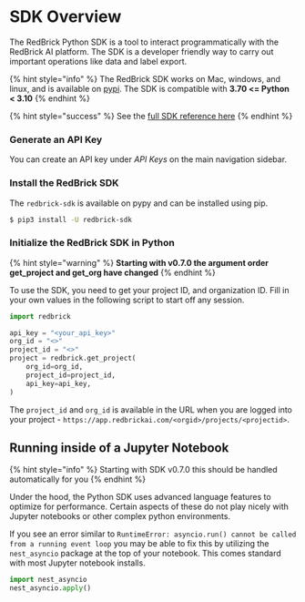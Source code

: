 # SDK Overview

The RedBrick Python SDK is a tool to interact programmatically with the RedBrick AI platform. The SDK is a developer friendly way to carry out important operations like data and label export.

{% hint style="info" %}
The RedBrick SDK works on Mac, windows, and linux, and is available on [pypi](https://pypi.org/project/redbrick-sdk/). The SDK is compatible with **3.70 <= Python < 3.10**
{% endhint %}

{% hint style="success" %}
See the [full SDK reference here](https://redbrick-sdk.readthedocs.io/en/stable/)
{% endhint %}

### **Generate an API Key**

You can create an API key under _API Keys_ on the main navigation sidebar.

### Install the RedBrick SDK

The `redbrick-sdk` is available on pypy and can be installed using pip.

```bash
$ pip3 install -U redbrick-sdk
```

### **Initialize the RedBrick SDK in Python**

{% hint style="warning" %}
**Starting with v0.7.0 the argument order get\_project and get\_org have changed**
{% endhint %}

To use the SDK, you need to get your project ID, and organization ID. Fill in your own values in the following script to start off any session.

```python
import redbrick

api_key = "<your_api_key>"
org_id = "<>"
project_id = "<>"
project = redbrick.get_project(
    org_id=org_id,
    project_id=project_id,
    api_key=api_key,
)
```

The `project_id` and `org_id` is available in the URL when you are logged into your project - `https://app.redbrickai.com/<orgid>/projects/<projectid>`.

## Running inside of a Jupyter Notebook

{% hint style="info" %}
Starting with SDK v0.7.0 this should be handled automatically for you
{% endhint %}

Under the hood, the Python SDK uses advanced language features to optimize for performance. Certain aspects of these do not play nicely with Jupyter notebooks or other complex python environments.

If you see an error similar to `RuntimeError: asyncio.run() cannot be called from a running event loop` you may be able to fix this by utilizing the `nest_asyncio`  package at the top of your notebook. This comes standard with most Jupyter notebook installs.&#x20;

```python
import nest_asyncio
nest_asyncio.apply()
```
